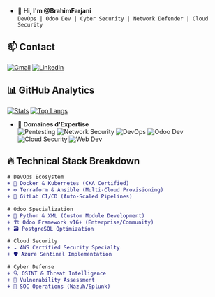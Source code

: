 - 👋 **Hi, I'm @BrahimFarjani**  
  `DevOps | Odoo Dev | Cyber Security | Network Defender | Cloud Security`


## 📫 Contact

[![Gmail](https://img.shields.io/badge/Gmail-D14836?style=for-the-badge&logo=gmail&logoColor=white)](mailto:farjaniibrahim2004@gmail.com)
[![LinkedIn](https://img.shields.io/badge/LinkedIn-0077B5?style=for-the-badge&logo=linkedin&logoColor=white)](https://www.linkedin.com/in/brahim-farjani-543b9030a/)


## 📊 GitHub Analytics

[![Stats](https://github-readme-stats.vercel.app/api?username=BrahimFarjani&show_icons=true&theme=dark)](https://github.com/BrahimFarjani)
[![Top Langs](https://github-readme-stats.vercel.app/api/top-langs/?username=BrahimFarjani&layout=compact)](https://github.com/BrahimFarjani)


- 🔭 **Domaines d'Expertise**  
  ![Pentesting](https://img.shields.io/badge/-PenTesting-0077B5?style=flat&logo=linux&logoColor=white)
  ![Network Security](https://img.shields.io/badge/-Network_Security-000000?style=flat&logo=cisco&logoColor=white)
  ![DevOps](https://img.shields.io/badge/-DevOps-0077B5?style=flat&logo=kubernetes&logoColor=white)
  ![Odoo Dev](https://img.shields.io/badge/-Odoo_Development-000000?style=flat&logo=odoo&logoColor=white)
  ![Cloud Security](https://img.shields.io/badge/-Cloud_Security-0077B5?style=flat&logo=aws&logoColor=white)
  ![Web Dev](https://img.shields.io/badge/-Web_Development-000000?style=flat&logo=html5&logoColor=white)

## 🔥 **Technical Stack Breakdown**

```diff
# DevOps Ecosystem
+ 🐳 Docker & Kubernetes (CKA Certified)
+ ⚙️ Terraform & Ansible (Multi-Cloud Provisioning)
+ 🔄 GitLab CI/CD (Auto-Scaled Pipelines)

# Odoo Specialization
+ 🐍 Python & XML (Custom Module Development)
+ 🏗️ Odoo Framework v16+ (Enterprise/Community)
+ 🗃️ PostgreSQL Optimization

# Cloud Security
+ ☁️ AWS Certified Security Specialty
+ 🛡️ Azure Sentinel Implementation

# Cyber Defense
+ 🔍 OSINT & Threat Intelligence
+ 💉 Vulnerability Assessment
+ 🚨 SOC Operations (Wazuh/Splunk)
